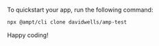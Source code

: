 To quickstart your app, run the following command: 

```bash
npx @ampt/cli clone davidwells/amp-test
```

Happy coding!